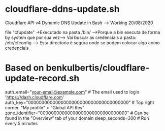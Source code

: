 # cloudflare-ddns-update.sh
Cloudflare API v4 Dynamic DNS Update in Bash --> Working 20/08/2020


file "cfupdate" ->Executado na pasta /bin/  -->Porque a bin executa de forma by system que por sua vez-->
Vai buscar as credenciais a pasta: /etc/cfconfig --> Esta directoria é segura onde se podem colocar algo como credenciais








# Based on benkulbertis/cloudflare-update-record.sh
auth_email="your-email@example.com"                # The email used to login 'https://dash.cloudflare.com'
auth_key="0000000000000000000000000000000000000"   # Top right corner, "My profile" > "Global API Key"
zone_identifier="00000000000000000000000000000000" # Can be found in the "Overview" tab of your domain
sleep_seconds=300                                  # Run every 5 minutes
